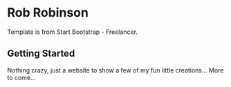 # Rob Robinson

Template is from Start Bootstrap - Freelancer.

## Getting Started

Nothing crazy, just a website to show a few of my fun little creations... More to come...




